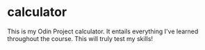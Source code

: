 # calculator

This is my Odin Project calculator. It entails everything I've learned throughout the course. This will truly test my skills!